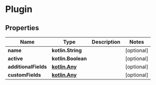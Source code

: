 
# Plugin

## Properties
| Name | Type | Description | Notes |
| ------------ | ------------- | ------------- | ------------- |
| **name** | **kotlin.String** |  |  [optional] |
| **active** | **kotlin.Boolean** |  |  [optional] |
| **additionalFields** | [**kotlin.Any**](.md) |  |  [optional] |
| **customFields** | [**kotlin.Any**](.md) |  |  [optional] |



